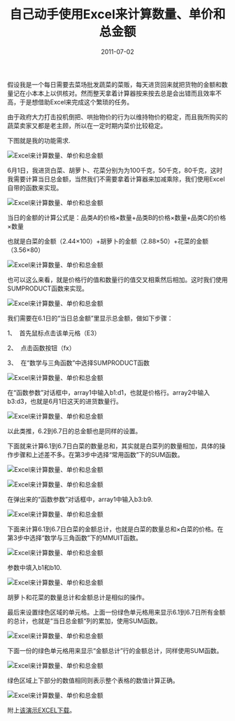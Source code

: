 ﻿---
title: "自己动手使用Excel来计算数量、单价和总金额"
date: 2011-07-02
categories: 
  - "software_programming"
tags: 
  - "excel"
---

假设我是一个每日需要去菜场批发蔬菜的菜贩，每天进货回来就把货物的金额和数量记在小本本上以供核对。然而整天拿着计算器按来按去总是会出错而且效率不高，于是想借助Excel来完成这个繁琐的任务。

由于政府大力打击投机倒把、哄抬物价的行为以维持物价的稳定，而且我所购买的蔬菜卖家又都是老主顾，所以在一定时期内菜价比较稳定。

下图就是我的功能需求.

![Excel来计算数量、单价和总金额](/images/5893502854_9b07cd513e_z.jpg)<!--more-->

6月1日，我进货白菜、胡萝卜、花菜分别为为100千克，50千克，80千克，这时我需要计算当日总金额，当然我们不需要拿着计算器来加减乘除，我们使用Excel自带的函数来实现。

![Excel来计算数量、单价和总金额](/images/5893501960_673d01b534_z.jpg)

当日的金额的计算公式是：品类A的价格×数量+品类B的价格×数量+品类C的价格×数量

也就是白菜的金额（2.44×100）+胡萝卜的金额（2.88×50）+花菜的金额（3.56×80）

![Excel来计算数量、单价和总金额](/images/5893501442_9b347a1b2b_z.jpg)

也可以这么来看，就是价格行的值和数量行的值交叉相乘然后相加。这时我们使用SUMPRODUCT函数来实现。

![Excel来计算数量、单价和总金额](/images/5892933895_03d469f36d_z.jpg)

我们需要在6.1日的“当日总金额”里显示总金额，做如下步骤：

1、  首先鼠标点击该单元格（E3）

2、  点击函数按钮（fx）

3、  在“数学与三角函数”中选择SUMPRODUCT函数

![Excel来计算数量、单价和总金额](/images/5893502260_f028345a1c_z.jpg)

在“函数参数”对话框中，array1中输入b1:d1，也就是价格行。array2中输入b3:d3，也就是6月1日这天的进货数量行。

![Excel来计算数量、单价和总金额](/images/5892932701_145e7e7a78_z.jpg)

以此类推，6.2到6.7日的总金额也是同样的设置。

下面就来计算6.1到6.7日白菜的数量总和，其实就是白菜列的数量相加，具体的操作步骤和上述差不多。在第3步中选择“常用函数”下的SUM函数。

![Excel来计算数量、单价和总金额](/images/5892933291_03290a3309_z.jpg)

![Excel来计算数量、单价和总金额](/images/5893502418_4037e68fc2_z.jpg)

在弹出来的“函数参数”对话框中，array1中输入b3:b9.

![Excel来计算数量、单价和总金额](/images/5892932885_bf36effb76_z.jpg)

下面来计算6.1到6.7日白菜的金额总计，也就是白菜的数量总和×白菜的价格。在第3步中选择“数学与三角函数”下的MMUIT函数。

![Excel来计算数量、单价和总金额](/images/5893501724_86eb1a364d_z.jpg)

参数中填入b1和b10.

![Excel来计算数量、单价和总金额](/images/5893502576_20e239d976_z.jpg)

胡萝卜和花菜的数量总计和金额总计是相似的操作。

最后来设置绿色区域的单元格。上面一份绿色单元格用来显示6.1到6.7日所有金额的总计，也就是“当日总金额“列的累加，使用SUM函数。

![Excel来计算数量、单价和总金额](/images/5893502736_ae3f1a9af3_z.jpg)

下面一份的绿色单元格用来显示“金额总计”行的金额总计，同样使用SUM函数。

![Excel来计算数量、单价和总金额](/images/5892933035_6eba36273c_z.jpg)

绿色区域上下部分的数值相同则表示整个表格的数值计算正确。

![Excel来计算数量、单价和总金额](/images/5893501860_36297ddd57_z.jpg)

附上[该演示EXCEL下载](https://docs.google.com/leaf?id=0BzfAoPI6tSspOTRmZjFmNjUtYTIwNi00OGFiLWE2ZTYtNzY5YzYyM2M0OGE1&hl=en_US)。
